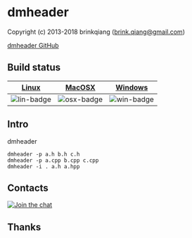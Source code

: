 # dmheader

Copyright (c) 2013-2018 brinkqiang (brink.qiang@gmail.com)

[dmheader GitHub](https://github.com/brinkqiang/dmheader)

## Build status
| [Linux][lin-link] | [MacOSX][osx-link] | [Windows][win-link] |
| :---------------: | :----------------: | :-----------------: |
| ![lin-badge]      | ![osx-badge]       | ![win-badge]        |

[lin-badge]: https://travis-ci.org/brinkqiang/dmheader.svg?branch=master "Travis build status"
[lin-link]:  https://travis-ci.org/brinkqiang/dmheader "Travis build status"
[osx-badge]: https://travis-ci.org/brinkqiang/dmheader.svg?branch=master "Travis build status"
[osx-link]:  https://travis-ci.org/brinkqiang/dmheader "Travis build status"
[win-badge]: https://ci.appveyor.com/api/projects/status/github/brinkqiang/dmheader?branch=master&svg=true "AppVeyor build status"
[win-link]:  https://ci.appveyor.com/project/brinkqiang/dmheader "AppVeyor build status"

## Intro
dmheader
```
dmheader -p a.h b.h c.h
dmheader -p a.cpp b.cpp c.cpp
dmheader -i . a.h a.hpp
```
## Contacts
[![Join the chat](https://badges.gitter.im/brinkqiang/dmheader/Lobby.svg)](https://gitter.im/brinkqiang/dmheader)

## Thanks
